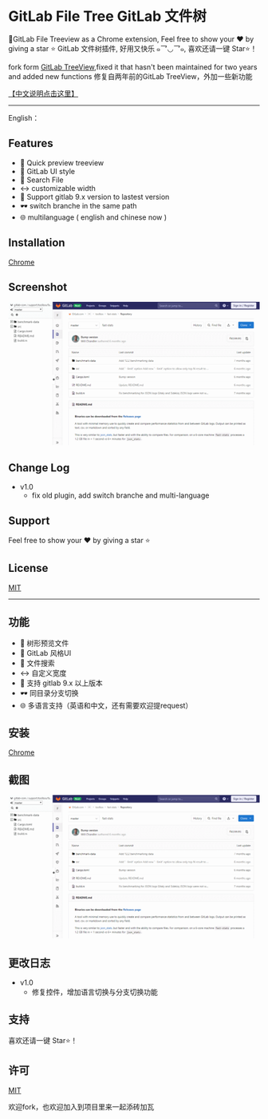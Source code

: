 # GitLab File Tree GitLab 文件树

🎄GitLab File Treeview as a Chrome extension, Feel free to show your ❤️ by giving a star ⭐️
GitLab 文件树插件, 好用又快乐 ๑乛◡乛๑, 喜欢还请一键 Star⭐️！

fork form [GitLab TreeView][1],fixed it that hasn't been maintained for two years and added new functions
修复自两年前的GitLab TreeView，外加一些新功能

[【中文说明点击这里】][2]

----
English：  

## Features

- 📂 Quick preview treeview
- 🎨 GitLab UI style
- 🔎 Search File
- ↔️ customizable width
- 🚀 Support gitlab 9.x version to lastest version
- 🕶️ switch branche in the same path
- 🌐 multilanguage ( english and chinese now )

## Installation

[Chrome]()

## Screenshot

![image](https://github.com/Chuck-Ray/gitlab-file-tree/blob/master/screenshot/screenshot.gif?raw=true)


## Change Log
 - v1.0
    - fix old plugin, add switch branche and multi-language

## Support

Feel free to show your ❤️ by giving a star ⭐️

## License
[MIT](LICENSE)

----
<span id='chinese'></span>
## 功能

- 📂 树形预览文件
- 🎨 GitLab 风格UI
- 🔎 文件搜索
- ↔ ️自定义宽度
- 🚀 支持 gitlab 9.x 以上版本
- 🕶 同目录分支切换
- 🌐 多语言支持（英语和中文，还有需要欢迎提request）

## 安装

[Chrome]()

## 截图

![image](https://github.com/Chuck-Ray/gitlab-file-tree/blob/master/screenshot/screenshot.gif?raw=true)


## 更改日志
 
 - v1.0
    - 修复控件，增加语言切换与分支切换功能

## 支持

喜欢还请一键 Star⭐️！

## 许可

[MIT](LICENSE)

欢迎fork，也欢迎加入到项目里来一起添砖加瓦


  [1]: https://github.com/linsage/gitlab-treeview
  [2]: #chinese